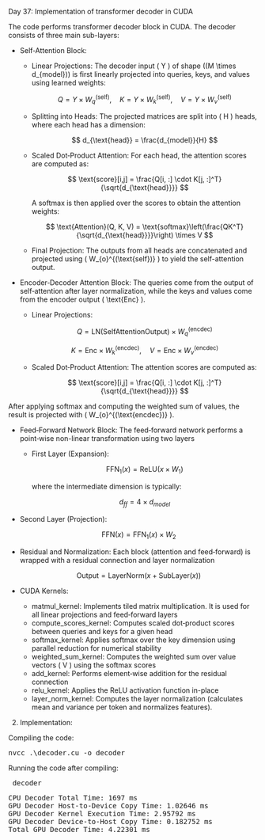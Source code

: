 Day 37: Implementation of transformer decoder in CUDA

The code performs transformer decoder block in CUDA. The decoder consists of three main sub-layers:
  - Self‑Attention Block:
    - Linear Projections: The decoder input \( Y \) of shape \((M \times d_{model})\) is first linearly projected into queries, keys, and values using learned weights:
  
      ```math
      Q = Y \times W_{q}^{(\text{self})},\quad K = Y \times W_{k}^{(\text{self})},\quad V = Y \times W_{v}^{(\text{self})}
      ```
  
    - Splitting into Heads: The projected matrices are split into \( H \) heads, where each head has a dimension:
  
      $$
      d_{\text{head}} = \frac{d_{model}}{H}
      $$
  
    - Scaled Dot‑Product Attention: For each head, the attention scores are computed as:
  
      $$
      \text{score}[i,j] = \frac{Q[i, :] \cdot K[j, :]^T}{\sqrt{d_{\text{head}}}}
      $$
    
      A softmax is then applied over the scores to obtain the attention weights:
    
      $$
      \text{Attention}(Q, K, V) = \text{softmax}\left(\frac{QK^T}{\sqrt{d_{\text{head}}}}\right) \times V
      $$
  
    - Final Projection: The outputs from all heads are concatenated and projected using \( W_{o}^{(\text{self})} \) to yield the self-attention output.

  - Encoder‑Decoder Attention Block: The queries come from the output of self‑attention after layer normalization, while the keys and values come from the encoder output \( \text{Enc} \).

    - Linear Projections: 
    
      $$
      Q = \text{LN}(\text{SelfAttentionOutput}) \times W_{q}^{(\text{encdec})}
      $$
      
      $$
      K = \text{Enc} \times W_{k}^{(\text{encdec})},\quad V = \text{Enc} \times W_{v}^{(\text{encdec})}
      $$
  
    - Scaled Dot‑Product Attention: The attention scores are computed as:
  
      $$
      \text{score}[i,j] = \frac{Q[i, :] \cdot K[j, :]^T}{\sqrt{d_{\text{head}}}}
      $$
  
  After applying softmax and computing the weighted sum of values, the result is projected with \( W_{o}^{(\text{encdec})} \).

- Feed‑Forward Network Block: The feed‑forward network performs a point‑wise non-linear transformation using two layers

  - First Layer (Expansion):

    $$
    \text{FFN}_1(x) = \text{ReLU}(x \times W_1)
    $$
    
    where the intermediate dimension is typically:
    
    $$
    d_{ff} = 4 \times d_{model}
    $$
  
- Second Layer (Projection):

    $$
    \text{FFN}(x) = \text{FFN}_1(x) \times W_2
    $$

- Residual and Normalization: Each block (attention and feed‑forward) is wrapped with a residual connection and layer normalization
  
  $$
  \text{Output} = \text{LayerNorm}(x + \text{SubLayer}(x))
  $$


- CUDA Kernels:
  - matmul_kernel: Implements tiled matrix multiplication. It is used for all linear projections and feed‑forward layers
  - compute_scores_kernel: Computes scaled dot‑product scores between queries and keys for a given head
  - softmax_kernel: Applies softmax over the key dimension using parallel reduction for numerical stability
  - weighted_sum_kernel: Computes the weighted sum over value vectors \( V \) using the softmax scores
  - add_kernel: Performs element‑wise addition for the residual connection
  - relu_kernel: Applies the ReLU activation function in-place
  - layer_norm_kernel: Computes the layer normalization (calculates mean and variance per token and normalizes features).

2) Implementation:

Compiling the code:  

<pre>nvcc .\decoder.cu -o decoder</pre>

Running the code after compiling: 

<pre> decoder </pre>

<pre>CPU Decoder Total Time: 1697 ms
GPU Decoder Host-to-Device Copy Time: 1.02646 ms
GPU Decoder Kernel Execution Time: 2.95792 ms
GPU Decoder Device-to-Host Copy Time: 0.182752 ms
Total GPU Decoder Time: 4.22301 ms</pre>